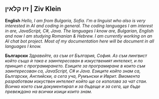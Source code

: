 ## זיו קלאין | Ziv Klein

**English**
*Hello, I am from Bulgaria, Sofia. I'm a linguist who also is very interested in AI and coding in general. The coding languages I am interest in are, JavaScript, C#, Java. The languages I know are, Bulgarian, English and now I am studying Romanian & Hebrew. I am currently working on an AI chat bot project. Most of my documentation here will be document in all languages I know.*

**Български**
*Здравейте, аз съм от България, София. Аз съм лингвист който също ѝ така е заинтересован в изкуственият интелект, и по принцип с програмирането. Езиците за програмиране в които съм заинтересован са, JavaScript, C# и Java. Езиците който знам са, Български, Английски, а сега уча, Румънски и Иврит. Вмомента разработвам изкуствен интелект който ще се използва за чат стаи. Всичко което съм документирал и за бъдеще и за сега, ще бъде превеждано на всички изици които знам.*

